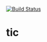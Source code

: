 [![Build Status](https://travis-ci.org/ihassin/tic.svg?branch=master)](https://travis-ci.org/ihassin/tic)

# tic
